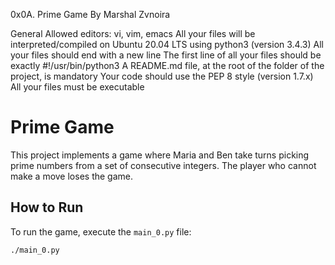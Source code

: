 0x0A. Prime Game By Marshal Zvnoira 

General
Allowed editors: vi, vim, emacs
All your files will be interpreted/compiled on Ubuntu 20.04 LTS using python3 (version 3.4.3)
All your files should end with a new line
The first line of all your files should be exactly #!/usr/bin/python3
A README.md file, at the root of the folder of the project, is mandatory
Your code should use the PEP 8 style (version 1.7.x)
All your files must be executable

# Prime Game

This project implements a game where Maria and Ben take turns picking prime numbers from a set of consecutive integers. The player who cannot make a move loses the game.

## How to Run

To run the game, execute the `main_0.py` file:
```sh
./main_0.py


